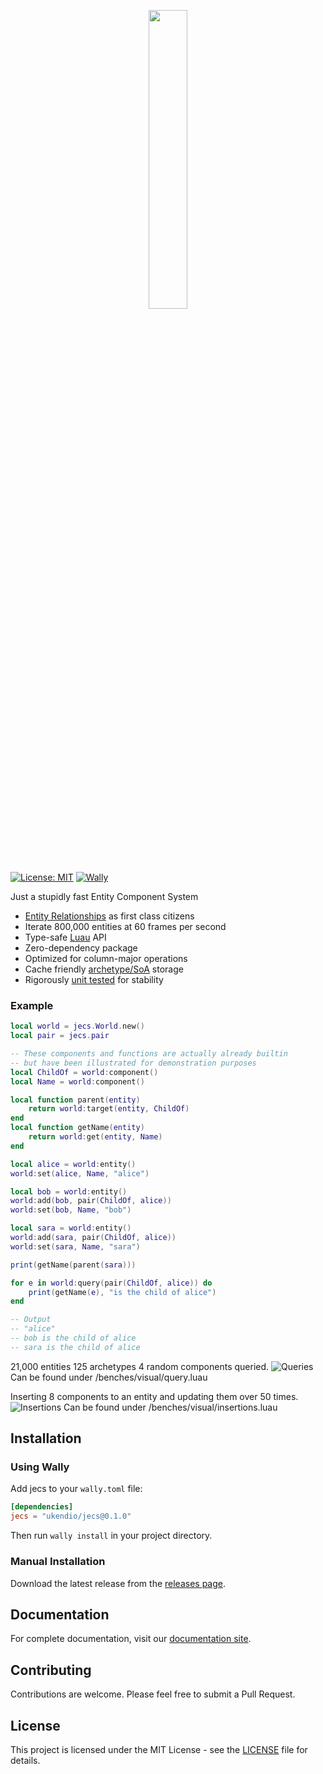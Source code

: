 <p align="center">
  <img src="assets/image-5.png" width=35%/>
</p>

[![License: MIT](https://img.shields.io/badge/License-MIT-blue.svg?style=for-the-badge)](LICENSE) [![Wally](https://img.shields.io/github/v/tag/ukendio/jecs?&style=for-the-badge)](https://wally.run/package/ukendio/jecs)

Just a stupidly fast Entity Component System

-   [Entity Relationships](https://ajmmertens.medium.com/building-games-in-ecs-with-entity-relationships-657275ba2c6c) as first class citizens
-   Iterate 800,000 entities at 60 frames per second
-   Type-safe [Luau](https://luau-lang.org/) API
-   Zero-dependency package
-   Optimized for column-major operations
-   Cache friendly [archetype/SoA](https://ajmmertens.medium.com/building-an-ecs-2-archetypes-and-vectorization-fe21690805f9) storage
-   Rigorously [unit tested](https://github.com/Ukendio/jecs/actions/workflows/ci.yaml) for stability

### Example

```lua
local world = jecs.World.new()
local pair = jecs.pair

-- These components and functions are actually already builtin
-- but have been illustrated for demonstration purposes
local ChildOf = world:component()
local Name = world:component()

local function parent(entity)
    return world:target(entity, ChildOf)
end
local function getName(entity)
    return world:get(entity, Name)
end

local alice = world:entity()
world:set(alice, Name, "alice")

local bob = world:entity()
world:add(bob, pair(ChildOf, alice))
world:set(bob, Name, "bob")

local sara = world:entity()
world:add(sara, pair(ChildOf, alice))
world:set(sara, Name, "sara")

print(getName(parent(sara)))

for e in world:query(pair(ChildOf, alice)) do
    print(getName(e), "is the child of alice")
end

-- Output
-- "alice"
-- bob is the child of alice
-- sara is the child of alice
```

21,000 entities 125 archetypes 4 random components queried.
![Queries](assets/image-3.png)
Can be found under /benches/visual/query.luau

Inserting 8 components to an entity and updating them over 50 times.
![Insertions](assets/image-4.png)
Can be found under /benches/visual/insertions.luau

## Installation

### Using Wally

Add jecs to your `wally.toml` file:

```toml
[dependencies]
jecs = "ukendio/jecs@0.1.0"
```

Then run `wally install` in your project directory.

### Manual Installation

Download the latest release from the [releases page](https://github.com/ukendio/jecs/releases).

## Documentation

For complete documentation, visit our [documentation site](https://ukendio.github.io/jecs/).

## Contributing

Contributions are welcome. Please feel free to submit a Pull Request.

## License

This project is licensed under the MIT License - see the [LICENSE](LICENSE) file for details.
